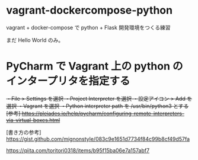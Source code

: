 # vagrant-dockercompose-python
vagrant + docker-compose  で python + Flask 開発環境をつくる練習

まだ Hello World のみ。

# PyCharm で Vagrant 上の python のインタープリタを指定する
~~・File > Settings を選択
・Project Interpreter を選択
・設定アイコン > Add を選択
・Vagrant を選択
・Python interpreter path を /usr/bin/python3 とする
[参考]
https://pleiades.io/help/pycharm/configuring-remote-interpreters-via-virtual-boxes.html~~


[書き方の参考]
https://gist.github.com/mignonstyle/083c9e1651d7734f84c99b8cf49d57fa



https://qiita.com/toritori0318/items/b95f15ba06e7a157abf7
